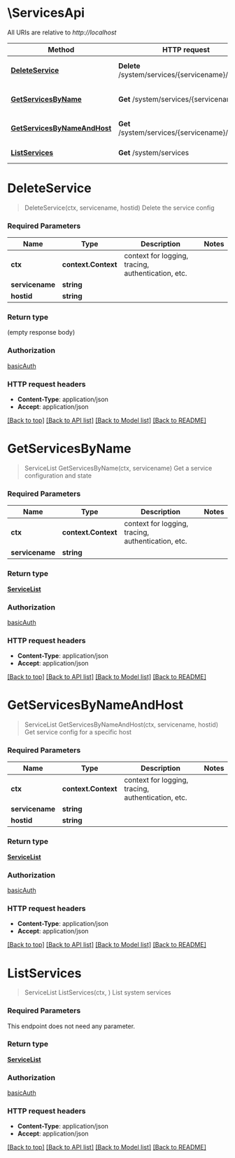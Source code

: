 # \ServicesApi

All URIs are relative to *http://localhost*

Method | HTTP request | Description
------------- | ------------- | -------------
[**DeleteService**](ServicesApi.md#DeleteService) | **Delete** /system/services/{servicename}/{hostid} | Delete the service config
[**GetServicesByName**](ServicesApi.md#GetServicesByName) | **Get** /system/services/{servicename} | Get a service configuration and state
[**GetServicesByNameAndHost**](ServicesApi.md#GetServicesByNameAndHost) | **Get** /system/services/{servicename}/{hostid} | Get service config for a specific host
[**ListServices**](ServicesApi.md#ListServices) | **Get** /system/services | List system services


# **DeleteService**
> DeleteService(ctx, servicename, hostid)
Delete the service config

### Required Parameters

Name | Type | Description  | Notes
------------- | ------------- | ------------- | -------------
 **ctx** | **context.Context** | context for logging, tracing, authentication, etc.
  **servicename** | **string**|  | 
  **hostid** | **string**|  | 

### Return type

 (empty response body)

### Authorization

[basicAuth](../README.md#basicAuth)

### HTTP request headers

 - **Content-Type**: application/json
 - **Accept**: application/json

[[Back to top]](#) [[Back to API list]](../README.md#documentation-for-api-endpoints) [[Back to Model list]](../README.md#documentation-for-models) [[Back to README]](../README.md)

# **GetServicesByName**
> ServiceList GetServicesByName(ctx, servicename)
Get a service configuration and state

### Required Parameters

Name | Type | Description  | Notes
------------- | ------------- | ------------- | -------------
 **ctx** | **context.Context** | context for logging, tracing, authentication, etc.
  **servicename** | **string**|  | 

### Return type

[**ServiceList**](ServiceList.md)

### Authorization

[basicAuth](../README.md#basicAuth)

### HTTP request headers

 - **Content-Type**: application/json
 - **Accept**: application/json

[[Back to top]](#) [[Back to API list]](../README.md#documentation-for-api-endpoints) [[Back to Model list]](../README.md#documentation-for-models) [[Back to README]](../README.md)

# **GetServicesByNameAndHost**
> ServiceList GetServicesByNameAndHost(ctx, servicename, hostid)
Get service config for a specific host

### Required Parameters

Name | Type | Description  | Notes
------------- | ------------- | ------------- | -------------
 **ctx** | **context.Context** | context for logging, tracing, authentication, etc.
  **servicename** | **string**|  | 
  **hostid** | **string**|  | 

### Return type

[**ServiceList**](ServiceList.md)

### Authorization

[basicAuth](../README.md#basicAuth)

### HTTP request headers

 - **Content-Type**: application/json
 - **Accept**: application/json

[[Back to top]](#) [[Back to API list]](../README.md#documentation-for-api-endpoints) [[Back to Model list]](../README.md#documentation-for-models) [[Back to README]](../README.md)

# **ListServices**
> ServiceList ListServices(ctx, )
List system services

### Required Parameters
This endpoint does not need any parameter.

### Return type

[**ServiceList**](ServiceList.md)

### Authorization

[basicAuth](../README.md#basicAuth)

### HTTP request headers

 - **Content-Type**: application/json
 - **Accept**: application/json

[[Back to top]](#) [[Back to API list]](../README.md#documentation-for-api-endpoints) [[Back to Model list]](../README.md#documentation-for-models) [[Back to README]](../README.md)

